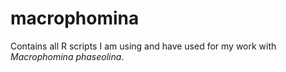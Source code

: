 # macrophomina

Contains all R scripts I am using and have used for my work with <em>Macrophomina phaseolina</em>.

